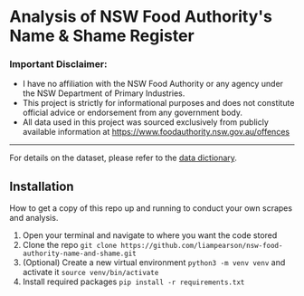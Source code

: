 # Analysis of NSW Food Authority's Name & Shame Register
### Important Disclaimer:

* I have no affiliation with the NSW Food Authority or any agency under the NSW Department of Primary Industries.
* This project is strictly for informational purposes and does not constitute official advice or endorsement from any government body.
* All data used in this project was sourced exclusively from publicly available information at https://www.foodauthority.nsw.gov.au/offences
---
For details on the dataset, please refer to the [data dictionary](https://github.com/liampearson/nsw-food-authority-name-and-shame/blob/main/docs/data_dictionary.md).

## Installation
How to get a copy of this repo up and running to conduct your own scrapes and analysis.

1. Open your terminal and navigate to where you want the code stored
2. Clone the repo
`git clone https://github.com/liampearson/nsw-food-authority-name-and-shame.git`
3. (Optional) Create a new virtual environment
`python3 -m venv venv`
and activate it
`source venv/bin/activate`
4. Install required packages
`pip install -r requirements.txt`

